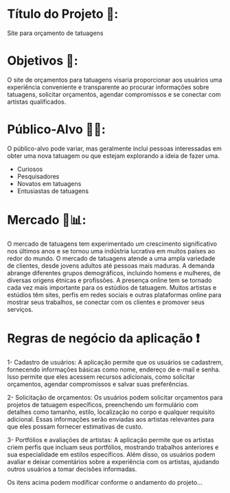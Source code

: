 # Título do Projeto 💯:

Site para orçamento de tatuagens

# Objetivos 🎯:

O site de orçamentos para tatuagens visaria proporcionar aos usuários uma experiência conveniente e transparente ao procurar informações sobre tatuagens, solicitar orçamentos, agendar compromissos e se conectar com artistas qualificados.

# Público-Alvo 🙆‍♂️:

O público-alvo pode variar, mas geralmente inclui pessoas interessadas em obter uma nova tatuagem ou que estejam explorando a ideia de fazer uma.
- Curiosos
- Pesquisadores
- Novatos em tatuagens
- Entusiastas de tatuagens

# Mercado 💸📊:

O mercado de tatuagens tem experimentado um crescimento significativo nos últimos anos e se tornou uma indústria lucrativa em muitos países ao redor do mundo. O mercado de tatuagens atende a uma ampla variedade de clientes, desde jovens adultos até pessoas mais maduras. A demanda abrange diferentes grupos demográficos, incluindo homens e mulheres, de diversas origens étnicas e profissões. A presença online tem se tornado cada vez mais importante para os estúdios de tatuagem. Muitos artistas e estúdios têm sites, perfis em redes sociais e outras plataformas online para mostrar seus trabalhos, se conectar com os clientes e promover seus serviços.

# Regras de negócio da aplicação ❗ 

1- Cadastro de usuários: A aplicação permite que os usuários se cadastrem, fornecendo informações básicas como nome, endereço de e-mail e senha. Isso permite que eles acessem recursos adicionais, como solicitar orçamentos, agendar compromissos e salvar suas preferências.

2- Solicitação de orçamentos: Os usuários podem solicitar orçamentos para projetos de tatuagem específicos, preenchendo um formulário com detalhes como tamanho, estilo, localização no corpo e qualquer requisito adicional. Essas informações serão enviadas aos artistas relevantes para que eles possam fornecer estimativas de custo.

3- Portfólios e avaliações de artistas: A aplicação permite que os artistas criem perfis que incluam seus portfólios, mostrando trabalhos anteriores e sua especialidade em estilos específicos. Além disso, os usuários podem avaliar e deixar comentários sobre a experiência com os artistas, ajudando outros usuários a tomar decisões informadas.

Os itens acima podem modificar conforme o andamento do projeto...
